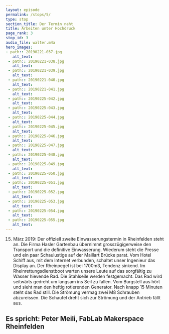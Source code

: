 ```yaml
---
layout: episode
permalink: /stops/5/
type: stop
section_title: Der Termin naht
title: Arbeiten unter Hochdruck
page_rank: 3
stop_id: 3
audio_file: walter.m4a
hero_images:
- path:: 20190221-037.jpg
   alt_text: 
 - path:: 20190221-038.jpg
   alt_text: 
 - path:: 20190221-039.jpg
   alt_text: 
 - path:: 20190221-040.jpg
   alt_text: 
 - path:: 20190221-041.jpg
   alt_text: 
 - path:: 20190225-042.jpg
   alt_text: 
 - path:: 20190225-043.jpg
   alt_text: 
 - path:: 20190225-044.jpg
   alt_text: 
 - path:: 20190225-045.jpg
   alt_text: 
 - path:: 20190225-046.jpg
   alt_text: 
 - path:: 20190225-047.jpg
   alt_text: 
 - path:: 20190225-048.jpg
   alt_text: 
 - path:: 20190225-049.jpg
   alt_text: 
 - path:: 20190225-050.jpg
   alt_text: 
 - path:: 20190225-051.jpg
   alt_text: 
 - path:: 20190225-052.jpg
   alt_text: 
 - path:: 20190225-053.jpg
   alt_text: 
 - path:: 20190225-054.jpg
   alt_text: 
 - path:: 20190225-055.jpg
   alt_text: 
---
```


15. März 2019:
Der offiziell zweite Einwasserungstermin in Rheinfelden steht an. Die Firma Hasler Gartenbau übernimmt grosszügigerweise den Transport und die definitive Einwasserung. Wiederum steht die Presse und ein paar Schaulustige auf der Maillart Brücke parat.
Vom Hotel Schiff aus, mit dem Internet verbunden, schaltet unser Ingenieur das Display an. Der Rheinpegel ist bei 1700m3, Tendenz sinkend. Im Rheinrettungsdienstboot warten unsere Leute auf das sorgfältig zu Wasser hievende Rad. Die Stahlseile werden festgemacht. Das Rad wird seitwärts gedreht um langsam ins Seil zu fallen. Vom Burgstell aus hört und sieht man den heftig rotierenden Generator.
Nach knapp 15 Minuten steht das Rad still. Die Strömung vermag zwei M8 Schrauben abzureissen. Die Schaufel dreht sich zur Strömung und der Antrieb fällt aus.

## Es spricht: Peter Meili, FabLab Makerspace Rheinfelden